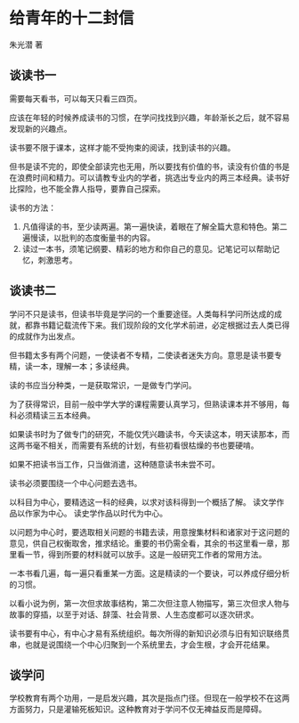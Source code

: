 # 给青年的十二封信

朱光潜 著

## 谈读书一

需要每天看书，可以每天只看三四页。

应该在年轻的时候养成读书的习惯，在学问找找到兴趣，年龄渐长之后，就不容易发现新的兴趣点。

读书要不限于课本，这样才能不受拘束的阅读，找到读书的兴趣。

但书是读不完的，即使全部读完也无用，所以要找有价值的书，读没有价值的书是在浪费时间和精力。可以请教专业内的学者，挑选出专业内的两三本经典。读书好比探险，也不能全靠人指导，要靠自己探索。

读书的方法：

1. 凡值得读的书，至少读两遍。第一遍快读，着眼在了解全篇大意和特色。第二遍慢读，以批判的态度衡量书的内容。
2. 读过一本书，须笔记纲要、精彩的地方和你自己的意见。记笔记可以帮助记忆，刺激思考。

## 谈读书二

学问不只是读书，但读书毕竟是学问的一个重要途径。人类每科学问所达成的成就，都靠书籍记载流传下来。我们现阶段的文化学术前进，必定根据过去人类已得的成就作为出发点。

但书籍太多有两个问题，一使读者不专精，二使读者迷失方向。意思是读书要专精，读一本，理解一本；多读经典。

读的书应当分种类，一是获取常识，一是做专门学问。

为了获得常识，目前一般中学大学的课程需要认真学习，但熟读课本并不够用，每科必须精读三五本经典。

如果读书时为了做专门的研究，不能仅凭兴趣读书，今天读这本，明天读那本，而这两书毫不相关，而需要有系统的计划，有些初看很枯燥的书也要硬啃。

如果不把读书当工作，只当做消遣，这种随意读书未尝不可。

读书必须要围绕一个中心问题去选书。

以科目为中心，要精选这一科的经典，以求对该科得到一个概括了解。
读文学作品以作家为中心。
读史学作品以时代为中心。

以问题为中心时，要选取相关问题的书籍去读，用意搜集材料和诸家对于这问题的意见，供自己权衡取舍，推求结论。重要的书仍需全看，其余的书这里看一章，那里看一节，得到所要的材料就可以放手。这是一般研究工作者的常用方法。

一本书看几遍，每一遍只看重某一方面。这是精读的一个要诀，可以养成仔细分析的习惯。

以看小说为例，第一次但求故事结构，第二次但注意人物描写，第三次但求人物与故事的穿插，以至于对话、辞藻、社会背景、人生态度都可以逐次研求。

读书要有中心，有中心才易有系统组织。每次所得的新知识必须与旧有知识联络贯串，也就是说围绕一个中心归聚到一个系统里去，才会生根，才会开花结果。

## 谈学问

学校教育有两个功用，一是启发兴趣，其次是指点门径。但现在一般学校不在这两方面努力，只是灌输死板知识。这种教育对于学问不仅无裨益反而是障碍。
